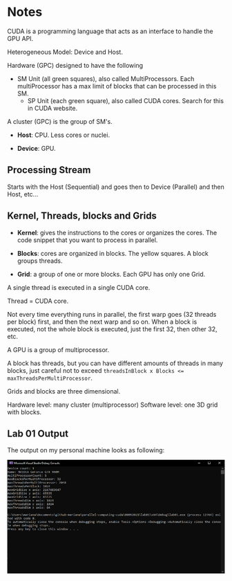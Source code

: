 # Notes

CUDA is a programming language that acts as an interface to handle the GPU API.

Heterogeneous Model: Device and Host.

Hardware (GPC) designed to have the following

- SM Unit (all green squares), also called MultiProcessors. Each multiProcessor has a max limit of blocks that can be processed in this SM. 
    - SP Unit (each green square), also called CUDA cores. Search for this in CUDA website.

A cluster (GPC) is the group of SM's.

- **Host**: CPU. Less cores or nuclei.

- **Device**: GPU.

## Processing Stream

Starts with the Host (Sequential) and goes then to Device (Parallel) and then Host, etc...

## Kernel, Threads, blocks and Grids

- **Kernel**: gives the instructions to the cores or organizes the cores. The code snippet that you want to process in parallel.

- **Blocks**: cores are organized in blocks. The yellow squares. A block groups threads.

- **Grid**: a group of one or more blocks. Each GPU has only one Grid.

A single thread is executed in a single CUDA core. 

Thread = CUDA core.

Not every time everything runs in parallel, the first warp goes (32 threads per block) first, and then the next warp and so on. When a block is executed, not the whole block is executed, just the first 32, then other 32, etc.

A GPU is a group of multiprocessor.

A block has threads, but you can have different amounts of threads in many blocks, just careful not to exceed `threadsInBlock x Blocks <= maxThreadsPerMultiProcessor`.

Grids and blocks are three dimensional.

Hardware level: many cluster (multiprocessor)
Software level: one 3D grid with blocks. 

## Lab 01 Output

The output on my personal machine looks as following: <br />

![image](https://github.com/the-other-mariana/parallel-computing-cuda/blob/master/08092021/lab01/output.png?raw=true) <br />